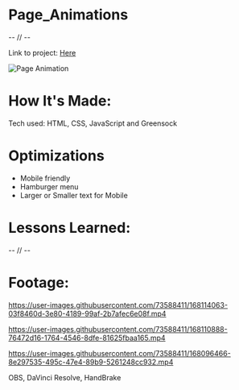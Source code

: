 # Page_Animations

-- // --

Link to project: [Here](https://animations-catalin.netlify.app)

![Page Animation](https://user-images.githubusercontent.com/73588411/168103571-2de7509d-d6ad-4064-bc61-9bd5f801b755.jpg)

# How It's Made:

Tech used: HTML, CSS, JavaScript and Greensock

# Optimizations

- Mobile friendly
- Hamburger menu
- Larger or Smaller text for Mobile

# Lessons Learned:

-- // --

# Footage:

https://user-images.githubusercontent.com/73588411/168114063-03f8460d-3e80-4189-99af-2b7afec6e08f.mp4

https://user-images.githubusercontent.com/73588411/168110888-76472d16-1764-4546-8dfe-81625fbaa165.mp4

https://user-images.githubusercontent.com/73588411/168096466-8e297535-495c-47e4-89b9-5261248cc932.mp4

OBS, DaVinci Resolve, HandBrake
